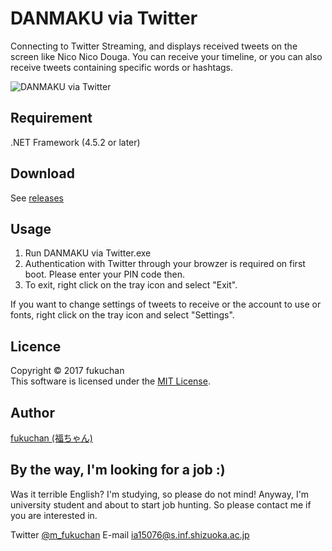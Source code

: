 # DANMAKU via Twitter
Connecting to Twitter Streaming, and displays received tweets on the screen like Nico Nico Douga.
You can receive your timeline, or you can also receive tweets containing specific words or hashtags.

![DANMAKU via Twitter](https://cloud.githubusercontent.com/assets/19220989/25956824/bdc4ebde-36a7-11e7-9f89-b0b8d87c1dad.gif)

## Requirement
.NET Framework (4.5.2 or later)

## Download
See [releases](https://github.com/ia15076/DANMAKU-via-Twitter/releases)

## Usage
1. Run DANMAKU via Twitter.exe
2. Authentication with Twitter through your browzer is required on first boot. Please enter your PIN code then.
3. To exit, right click on the tray icon and select "Exit".

If you want to change settings of tweets to receive or the account to use or fonts, right click on the tray icon and select "Settings".

## Licence
Copyright © 2017 fukuchan  
This software is licensed under the [MIT License](https://opensource.org/licenses/mit-license.php).

## Author
[fukuchan (福ちゃん)](https://github.com/ia15076)

## By the way, I'm looking for a job :)
Was it terrible English? I'm studying, so please do not mind!
Anyway, I'm university student and about to start job hunting.
So please contact me if you are interested in.

Twitter [@m_fukuchan](https://twitter.com/m_fukuchan)
E-mail [ia15076@s.inf.shizuoka.ac.jp](mailto:ia15076@s.inf.shizuoka.ac.jp)
